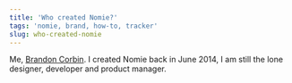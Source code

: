 ```yaml
---
title: 'Who created Nomie?'
tags: 'nomie, brand, how-to, tracker'
slug: who-created-nomie
---
```


Me, [Brandon Corbin](https://twitter.com/brandoncorbin). I created Nomie back in June 2014, I am still the lone designer, developer and product manager.
